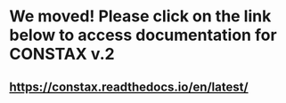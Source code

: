 **We moved! Please click on the link below to access documentation for CONSTAX v.2**
=================================================================================

**https://constax.readthedocs.io/en/latest/**
---------------------------------------------
